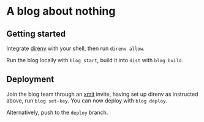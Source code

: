 # A blog about nothing

## Getting started

Integrate [direnv](https://direnv.net/) with your shell, then run `direnv allow`.

Run the blog locally with `blog start`, build it into `dist` with `blog build`.

## Deployment

Join the blog team through an [xmit](https://xmit.co/) invite, having set up direnv as instructed above, run `blog set-key`. You can now deploy with `blog deploy`.

Alternatively, push to the `deploy` branch.
